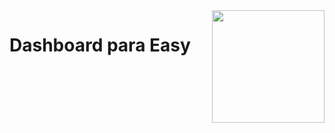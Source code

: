 <img align="right" src="https://www.easy.cl/wcsstore/EasyStorefrontAssetStore/images/easy/logo.png" width="180">

# Dashboard para Easy
